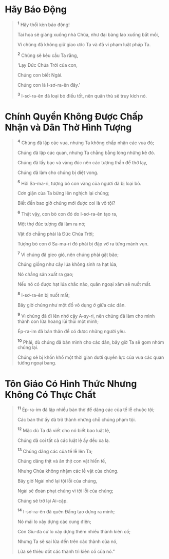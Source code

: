 # Hãy Báo Ðộng

> <sup><b>1</b></sup> Hãy thổi kèn báo động!
> 
> Tai họa sẽ giáng xuống nhà Chúa, như đại bàng lao xuống bắt mồi,
> 
> Vì chúng đã không giữ giao ước Ta và đã vi phạm luật pháp Ta.
> 
> <sup><b>2</b></sup> Chúng sẽ kêu cầu Ta rằng,
> 
> ‘Lạy Ðức Chúa Trời của con,
> 
> Chúng con biết Ngài.
> 
> Chúng con là I-sơ-ra-ên đây.’
> 
> <sup><b>3</b></sup> I-sơ-ra-ên đã loại bỏ điều tốt, nên quân thù sẽ truy kích nó.
>

# Chính Quyền Không Ðược Chấp Nhận và Dân Thờ Hình Tượng

> <sup><b>4</b></sup> Chúng đã lập các vua, nhưng Ta không chấp nhận các vua đó;
> 
> Chúng đã lập các quan, nhưng Ta chẳng bằng lòng những kẻ đó.
> 
> Chúng đã lấy bạc và vàng đúc nên các tượng thần để thờ lạy,
> 
> Chúng đã làm cho chúng bị diệt vong.
> 
> <sup><b>5</b></sup> Hỡi Sa-ma-ri, tượng bò con vàng của ngươi đã bị loại bỏ.
> 
> Cơn giận của Ta bừng lên nghịch lại chúng;
> 
> Biết đến bao giờ chúng mới được coi là vô tội?
> 
> <sup><b>6</b></sup> Thật vậy, con bò con đó do I-sơ-ra-ên tạo ra,
> 
> Một thợ đúc tượng đã làm ra nó;
> 
> Vật đó chẳng phải là Ðức Chúa Trời;
> 
> Tượng bò con ở Sa-ma-ri đó phải bị đập vỡ ra từng mảnh vụn.
> 
> <sup><b>7</b></sup> Vì chúng đã gieo gió, nên chúng phải gặt bão;
> 
> Chúng giống như cây lúa không sinh ra hạt lúa,
> 
> Nó chẳng sản xuất ra gạo;
> 
> Nếu nó có được hạt lúa chắc nào, quân ngoại xâm sẽ nuốt mất.
> 
> <sup><b>8</b></sup> I-sơ-ra-ên bị nuốt mất;
> 
> Bây giờ chúng như một đồ vô dụng ở giữa các dân.
> 
> <sup><b>9</b></sup> Vì chúng đã đi lên nhờ cậy A-sy-ri, nên chúng đã làm cho mình thành con lừa hoang lủi thủi một mình;
> 
> Ép-ra-im đã bán thân để có được những người yêu.
> 
> <sup><b>10</b></sup> Phải, dù chúng đã bán mình cho các dân, bây giờ Ta sẽ gom nhóm chúng lại.
> 
> Chúng sẽ bị khốn khổ một thời gian dưới quyền lực của vua các quan tướng ngoại bang.
>

# Tôn Giáo Có Hình Thức Nhưng Không Có Thực Chất

> <sup><b>11</b></sup> Ép-ra-im đã lập nhiều bàn thờ để dâng các của tế lễ chuộc tội;
> 
> Các bàn thờ ấy đã trở thành những chỗ chúng phạm tội.
> 
> <sup><b>12</b></sup> Mặc dù Ta đã viết cho nó biết bao luật lệ,
> 
> Chúng đã coi tất cả các luật lệ ấy đều xa lạ.
> 
> <sup><b>13</b></sup> Chúng dâng các của tế lễ lên Ta;
> 
> Chúng dâng thịt và ăn thịt con vật hiến tế,
> 
> Nhưng Chúa không nhậm các lễ vật của chúng.
> 
> Bây giờ Ngài nhớ lại tội lỗi của chúng,
> 
> Ngài sẽ đoán phạt chúng vì tội lỗi của chúng;
> 
> Chúng sẽ trở lại Ai-cập.
> 
> <sup><b>14</b></sup> I-sơ-ra-ên đã quên Ðấng tạo dựng ra mình;
> 
> Nó mải lo xây dựng các cung điện;
> 
> Còn Giu-đa cứ lo xây dựng thêm nhiều thành kiên cố;
> 
> Nhưng Ta sẽ sai lửa đến trên các thành của nó,
> 
> Lửa sẽ thiêu đốt các thành trì kiên cố của nó.”
>

